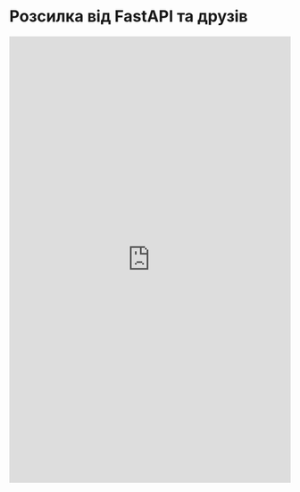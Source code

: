 # Розсилка від FastAPI та друзів

<iframe data-w-type="embedded" frameborder="0" scrolling="no" marginheight="0" marginwidth="0" src="https://xr4n4.mjt.lu/wgt/xr4n4/hj5/form?c=40a44fa4" width="100%" style="height: 800px;"></iframe>

<script type="text/javascript" src="https://app.mailjet.com/pas-nc-embedded-v1.js"></script>
